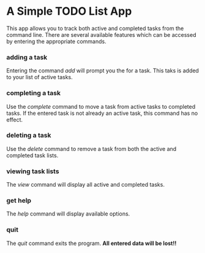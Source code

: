 # A Simple TODO List App

This app allows you to track both active and completed tasks from the command line.
There are several available features which can be accessed by entering the appropriate commands.

### adding a task

Entering the command *add* will prompt you the for a task.
This taks is added to your list of active tasks.

### completing a task

Use the *complete* command to move a task from active tasks to completed tasks.
If the entered task is not already an active task, this command has no effect.

### deleting a task

Use the *delete* command to remove a task from both the active and completed task lists.

### viewing task lists

The *view* command will display all active and completed tasks.

### get help

The *help* command will display available options.

### quit

The *quit* command exits the program.
**All entered data will be lost!!**